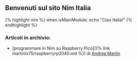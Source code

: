 ---
---

## Benvenuti sul sito Nim Italia 

{% highlight nim %}
when isMainModule:
   echo "Ciao Italia!"
{% endhighlight %}

### Articoli in archivio: ###

- [programmare in Nim su Raspberry Pico]({% link martinix75/raspberryrp2040.md %}) di [Andrea Martin](https://sites.google.com/view/martinix/home)


